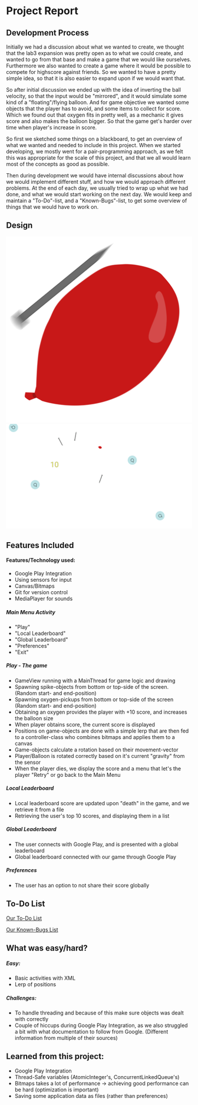 # Project Report

## Development Process
Initially we had a discussion about what we wanted to create, we thought that the lab3 expansion was pretty open as to what we could create,
and wanted to go from that base and make a game that we would like ourselves. Furthermore we also wanted to create a game where it would be
possible to compete for highscore against friends. So we wanted to have a pretty simple idea, so that it is also easier to expand upon
if we would want that.

So after initial discussion we ended up with the idea of inverting the ball velocity, so that the input would be "mirrored", and it would
simulate some kind of a "floating"/flying balloon. And for game objective we wanted some objects that the player has to avoid, and some items
to collect for score. Which we found out that oxygen fits in pretty well, as a mechanic it gives score and also makes the balloon bigger.
So that the game get's harder over time when player's increase in score.

So first we sketched some things on a blackboard, to get an overview of what we wanted and needed to include in this project.
When we started developing, we mostly went for a pair-programming approach, as we felt this was appropriate for the scale of this project,
and that we all would learn most of the concepts as good as possible.

Then during development we would have internal discussions about how we would implement different stuff, and how we would approach different problems.
At the end of each day, we usually tried to wrap up what we had done, and what we would start working on the next day. We would keep and maintain
a "To-Do"-list, and a "Known-Bugs"-list, to get some overview of things that we would have to work on.

## Design
![Icon](https://github.com/Avokadoen/ballproject/blob/master/assets%20project%20files/protoIcon_1_00013.png)
![Image](https://github.com/Avokadoen/ballproject/blob/master/assets%20project%20files/31899992_2369250123089014_7105271333868535808_n.png)

## Features Included

#### Features/Technology used:
- Google Play Integration
- Using sensors for input
- Canvas/Bitmaps
- Git for version control
- MediaPlayer for sounds


##### Main Menu Activity
- "Play"
- "Local Leaderboard"
- "Global Leaderboard"
- "Preferences"
- "Exit"

##### Play - The game
- GameView running with a MainThread for game logic and drawing
- Spawning spike-objects from bottom or top-side of the screen. (Random start- and end-position)
- Spawning oxygen-pickups from bottom or top-side of the screen (Random start- and end-position)
- Obtaining an oxygen provides the player with +10 score, and increases the balloon size
- When player obtains score, the current score is displayed
- Positions on game-objects are done with a simple lerp that are then fed to a controller-class who combines bitmaps and applies them to a canvas
- Game-objects calculate a rotation based on their movement-vector
- Player/Balloon is rotated correctly based on it's current "gravity" from the sensor
- When the player dies, we display the score and a menu that let's the player "Retry" or go back to the Main Menu

##### Local Leaderboard
- Local leaderboard score are updated upon "death" in the game, and we retrieve it from a file
- Retrieving the user's top 10 scores, and displaying them in a list

##### Global Leaderboard
- The user connects with Google Play, and is presented with a global leaderboard
- Global leaderboard connected with our game through Google Play

##### Preferences
- The user has an option to not share their score globally


## To-Do List

[Our To-Do List](TODO-LIST.md)

[Our Known-Bugs List](KNOWN-BUGS.md)


## What was easy/hard?


##### Easy:
- Basic activities with XML
- Lerp of positions

##### Challenges:
- To handle threading and because of this make sure objects was dealt with correctly
- Couple of hiccups during Google Play Integration, as we also struggled a bit with what documentation to follow from Google. (Different information from multiple of their sources)


## Learned from this project:

- Google Play Integration
- Thread-Safe variables (AtomicInteger's, ConcurrentLinkedQueue's)
- Bitmaps takes a lot of performance -> achieving good performance can be hard (optimization is important)
- Saving some application data as files (rather than preferences)
